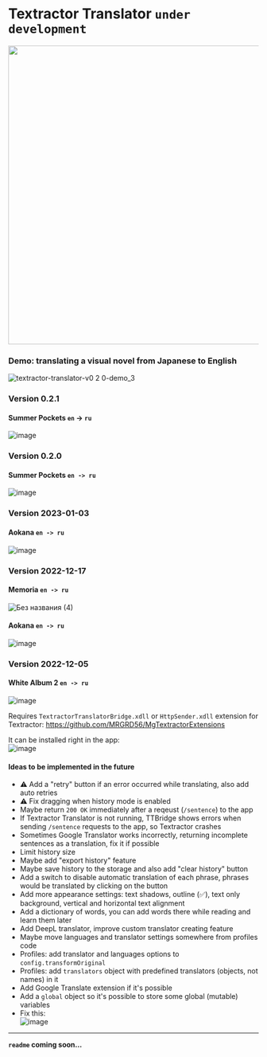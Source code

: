 # Textractor Translator `under development`

<img src="https://user-images.githubusercontent.com/35491968/210263578-b57cb7fd-c081-4cb9-9ebd-2e09b22f1f09.png" width="600">

### Demo: translating a visual novel from Japanese to English

![textractor-translator-v0 2 0-demo_3](https://user-images.githubusercontent.com/35491968/210839740-3f1b3801-1b06-4814-9dba-0a737b7890cd.gif)

### Version 0.2.1

#### Summer Pockets `en` -> `ru`

![image](https://user-images.githubusercontent.com/35491968/216782294-7ac22557-c6a8-40c1-968f-9ad88c8ec810.png)

### Version 0.2.0

#### Summer Pockets `en -> ru`

![image](https://user-images.githubusercontent.com/35491968/210804578-bbef4152-c46c-4722-bd9e-3a6cdaadee4d.png)

### Version 2023-01-03

#### Aokana `en -> ru`

![image](https://user-images.githubusercontent.com/35491968/210275440-7ccfa536-922f-4f72-bec8-d20c7f160f20.png)

### Version 2022-12-17

#### Memoria `en -> ru`

![Без названия (4)](https://user-images.githubusercontent.com/35491968/208255633-71fe3183-2762-480d-a50c-7f88f5b69fb0.jpg)

#### Aokana `en -> ru`

![image](https://user-images.githubusercontent.com/35491968/209694538-5e491b2f-25db-4418-b2e9-8ac6db492dab.png)

### Version 2022-12-05

#### White Album 2 `en -> ru`

![image](https://user-images.githubusercontent.com/35491968/205514998-f00fcb94-93c9-4bfd-8b73-bbbce2f1ee15.png)  


Requires `TextractorTranslatorBridge.xdll` or `HttpSender.xdll` extension for Textractor: https://github.com/MRGRD56/MgTextractorExtensions

It can be installed right in the app:  
![image](https://user-images.githubusercontent.com/35491968/209697469-ba47b501-9c52-4a22-9c48-a43d8fb4089d.png)


#### Ideas to be implemented in the future

- ⚠️ Add a "retry" button if an error occurred while translating, also add auto retries
- ⚠️ Fix dragging when history mode is enabled
- Maybe return `200 OK` immediately after a reqeust (`/sentence`) to the app
- If Textractor Translator is not running, TTBridge shows errors when sending `/sentence` requests to the app, so Textractor crashes
- Sometimes Google Translator works incorrectly, returning incomplete sentences as a translation, fix it if possible
- Limit history size
- Maybe add "export history" feature
- Maybe save history to the storage and also add "clear history" button
- Add a switch to disable automatic translation of each phrase, phrases would be translated by clicking on the button
- Add more appearance settings: text shadows, outline (✅), text only background, vertical and horizontal text alignment
- Add a dictionary of words, you can add words there while reading and learn them later
- Add DeepL translator, improve custom translator creating feature
- Maybe move languages and translator settings somewhere from profiles code
- Profiles: add translator and languages options to `config.transformOriginal`
- Profiles: add `translators` object with predefined translators (objects, not names) in it
- Add Google Translate extension if it's possible
- Add a `global` object so it's possible to store some global (mutable) variables
- Fix this:  
![image](https://user-images.githubusercontent.com/35491968/215345061-34eb33c0-68f2-4651-b826-422856eff69c.png)

---

__`readme` coming soon...__
